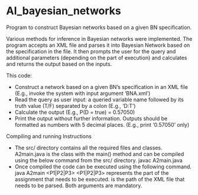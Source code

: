 # AI_bayesian_networks
Program to construct Bayesian networks based on a given BN specification. 

Various methods for inference in Bayesian networks were implemented. The program accepts an XML file and parses it into Bayesian Network based on the specification in the file. It then prompts the user for the query and additional parameters (depending on the part of execution) and calculates and returns the output based on the inputs.


This code:
- Construct a network based on a given BN’s specification in an XML file (E.g., invoke the system with input argument ‘BNA.xml’)
- Read the query as user input: a queried variable name followed by its truth value (T/F) separated by a colon (E.g., ‘D:T’)
- Calculate the output (E.g., P(D = true) = 0.57050)
- Print the output without further information. Outputs should be formatted as numbers with 5 decimal places. (E.g., print ‘0.57050’ only)

  
Compiling and running Instructions
- The src/ directory contains all the required files and classes. A2main.java is the class with the main() method and can be compiled using the below command from the src/ directory.
  javac A2main.java
- Once compiled the code can be executed using the following command.
  java A2main <P1|P2|P3> <NID>
  <P1|P2|P3> represents the part of the assignment that needs to be executed. <NID> is the path of the XML file that needs to be parsed. Both arguments are mandatory.

